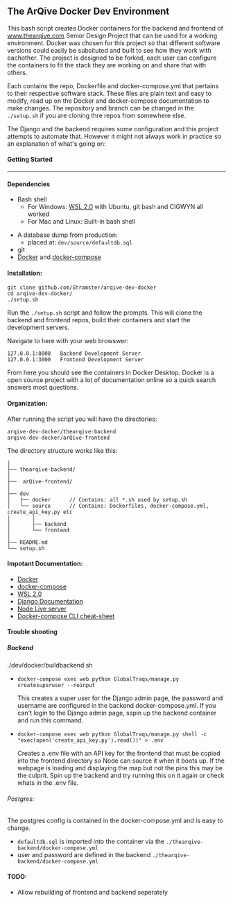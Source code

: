 ## The ArQive Docker Dev Environment


This bash script creates Docker containers for the backend and frontend of www.thearqive.com Senior Design Project that can be used for a working environment.  Docker was chosen for this project so that different software versions could easily be subsituted and built to see how they work with eachother.  The project is designed to be forked, each user can configure the containers to fit the stack they are working on and share that with others. 


Each contains the repo, Dockerfile and docker-compose.yml that pertains to their respective software stack.  These files are plain text and easy to modify, read up on the Docker and docker-compose documentation to make changes.  The repository and branch can be changed in the `./setup.sh` if you are cloning thre repos from somewhere else.

The Django and the backend requires some configuration and this project attempts to automate that. However it might not always work in practice so an explanation of what's going on: 


#### Getting Started
---
#### Dependencies
* Bash shell
    - For Windows: <a href="https://learn.microsoft.com/en-us/windows/wsl/install">WSL 2.0</a> with Ubuntu, git bash and CIGWYN all worked
    - For Mac and Linux: Built-in bash shell
- A database dump from production: 
    - placed at: `dev/source/defaultdb.sql`
- git
- <a href="https://docs.docker.com/get-docker/">Docker</a> and <a href="https://docs.docker.com/compose/install/">docker-compose</a>

#### Installation:

    git clone github.com/Shramster/arqive-dev-docker
    cd arqive-dev-docker/
    ./setup.sh

Run the `./setup.sh` script and follow the prompts. This will clone the backend and frontend repos, build their containers and start the development servers.

Navigate to here with your web browswer:

    127.0.0.1:8000   Backend Development Server
    127.0.0.1:3000   Frontend Development Server 


From here you should see the containers in Docker Desktop. Docker is a open source project with a lot of documentation online so a quick search answers most questions.

#### Organization:
After running the script you will have the directories:

    arqive-dev-docker/thearqive-backend 
    arqive-dev-docker/arQive-frontend

The directory structure works like this:

    │    
    ├── thearqive-backend/		   
    │    
    ├──  arQive-frontend/		   
    │    
    ├── dev
    │   ├── docker		// Contains: all *.sh used by setup.sh
    │   └── source		// Contains: Dockerfiles, docker-compose.yml, create_api_key.py etc
    │       │		 
    │       ├── backend
    │       └── frontend
    │    
    ├── README.md
    └── setup.sh


#### Impotant Documentation:

* <a href="https://docs.docker.com/reference/">Docker</a>
* <a href="https://docs.docker.com/compose/">docker-compose</a>
* <a href="https://learn.microsoft.com/en-us/windows/wsl/">WSL 2.0</a>
* <a href="https://docs.djangoproject.com/en/4.1/">Django Documentation</a>
* <a href="https://nodejs.org/en/docs/">Node Live server</a>
* <a href="https://devhints.io/docker-compose">Docker-compose CLI cheat-sheet</a>

#### Trouble shooting
##### Backend

./dev/docker/buildbackend.sh
* `docker-compose exec web python GlobalTraqs/manage.py createsuperuser --noinput`

    This creates a super user for the Django admin page, the password and username are configured in the backend docker-compose.yml. If you can't login to the Django admin page, sspin up the backend container and run this command.
* `docker-compose exec web python GlobalTraqs/manage.py shell -c "exec(open('create_api_key.py').read())" > .env`

    Creates a .env file with an API key for the frontend that must be copied into the frontend directory so Node can source it when it boots up.  If the webpage is loading and displaying the map but not the pins this may be the culprit. Spin up the backend and try running this on it again or check whats in the .env file.
###### Postgres:

The postgres config is contained in the docker-compose.yml and is easy to change.
* `defaultdb.sql` is imported into the container via the `./thearqive-backend/docker-compose.yml`
* user and password are defined in the backend `./thearqive-backend/docker-compose.yml`


#### TODO:

* Allow rebuilding of frontend and backend seperately
